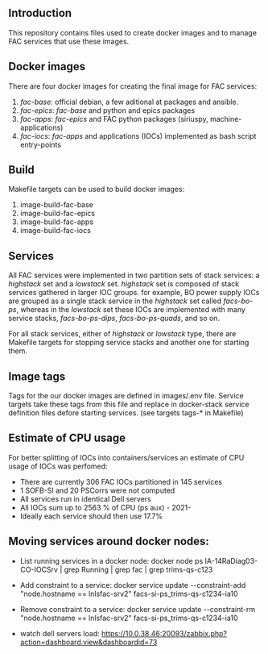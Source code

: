 ## Introduction

This repository contains files used to create docker images and to manage FAC services that use these images.

## Docker images

There are four docker images for creating the final image for FAC services:

1. _fac-base_: official debian, a few aditional at packages and ansible.
2. _fac-epics_: _fac-base_ and python and epics packages
3. _fac-apps_: _fac-epics_ and FAC python packages (siriuspy, machine-applications)
4. _fac-iocs_: _fac-apps_ and applications (IOCs) implemented as bash script entry-points
## Build

Makefile targets can be used to build docker images:
1. image-build-fac-base
2. image-build-fac-epics
3. image-build-fac-apps
4. image-build-fac-iocs

## Services

All FAC services were implemented in two partition sets of stack services: a _highstack_ set and a _lowstack_ set.
_highstack_ set is composed of stack services gathered in larger IOC groups. for example, BO power supply IOCs are grouped as a single stack service in the _highstack_ set called *facs-bo-ps*, whereas in the _lowstack_ set these IOCs are implemented with many service stacks, *facs-bo-ps-dips*, *facs-bo-ps-quads*, and so on.

For all stack services, either of _highstack_ or _lowstack_ type, there are Makefile targets for stopping service stacks and another one
for starting them.

## Image tags

Tags for the our docker images are defined in images/.env file. Service targets take these tags from this file and replace in docker-stack service definition files defore starting services. (see targets tags-* in Makefile)
## Estimate of CPU usage

For better splitting of IOCs into containers/services an estimate of CPU usage of IOCs was perfomed:

* There are currently 306 FAC IOCs partitioned in 145 services
* 1 SOFB-SI and 20 PSCorrs were not computed 
* All services run in identical Dell servers
* All IOCs sum up to 2563 % of CPU (ps aux) - 2021-
* Ideally each service should then use 17.7%

## Moving services around docker nodes:

* List running services in a docker node:
    docker node ps IA-14RaDiag03-CO-IOCSrv | grep Running | grep fac | grep trims-qs-c123

* Add constraint to a service:
    docker service update --constraint-add "node.hostname == lnlsfac-srv2" facs-si-ps_trims-qs-c1234-ia10

* Remove constraint to a service:
    docker service update --constraint-rm "node.hostname == lnlsfac-srv2" facs-si-ps_trims-qs-c1234-ia10

* watch dell servers load:
    https://10.0.38.46:20093/zabbix.php?action=dashboard.view&dashboardid=73
